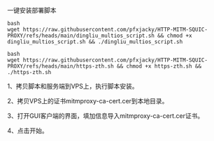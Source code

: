 

一键安装部署脚本 

```
bash
wget https://raw.githubusercontent.com/pfxjacky/HTTP-MITM-SQUIC-PROXY/refs/heads/main/dingliu_multios_script.sh && chmod +x dingliu_multios_script.sh && ./dingliu_multios_script.sh

```


```
bash
wget https://raw.githubusercontent.com/pfxjacky/HTTP-MITM-SQUIC-PROXY/refs/heads/main/https-zth.sh && chmod +x https-zth.sh && ./https-zth.sh
```

1、拷贝脚本和服务端到VPS上，执行脚本安装。

2、拷贝VPS上的证书mitmproxy-ca-cert.cer到本地目录。

3、打开GUI客户端的界面，填加信息导入mitmproxy-ca-cert.cer证书。

4、点击开始。
